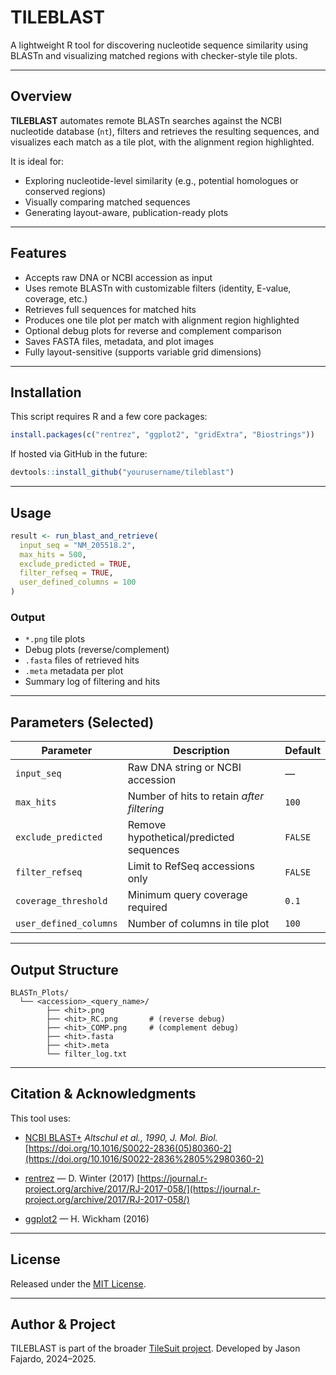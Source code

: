 # TILEBLAST

A lightweight R tool for discovering nucleotide sequence similarity using BLASTn and visualizing matched regions with checker-style tile plots.

---

## Overview

**TILEBLAST** automates remote BLASTn searches against the NCBI nucleotide database (`nt`), filters and retrieves the resulting sequences, and visualizes each match as a tile plot, with the alignment region highlighted.

It is ideal for:

* Exploring nucleotide-level similarity (e.g., potential homologues or conserved regions)
* Visually comparing matched sequences
* Generating layout-aware, publication-ready plots

---

## Features

* Accepts raw DNA or NCBI accession as input
* Uses remote BLASTn with customizable filters (identity, E-value, coverage, etc.)
* Retrieves full sequences for matched hits
* Produces one tile plot per match with alignment region highlighted
* Optional debug plots for reverse and complement comparison
* Saves FASTA files, metadata, and plot images
* Fully layout-sensitive (supports variable grid dimensions)

---

## Installation

This script requires R and a few core packages:

```r
install.packages(c("rentrez", "ggplot2", "gridExtra", "Biostrings"))
```

If hosted via GitHub in the future:

```r
devtools::install_github("yourusername/tileblast")
```

---

## Usage

```r
result <- run_blast_and_retrieve(
  input_seq = "NM_205518.2",
  max_hits = 500,
  exclude_predicted = TRUE,
  filter_refseq = TRUE,
  user_defined_columns = 100
)
```

### Output

* `*.png` tile plots
* Debug plots (reverse/complement)
* `.fasta` files of retrieved hits
* `.meta` metadata per plot
* Summary log of filtering and hits

---

## Parameters (Selected)

| Parameter              | Description                                | Default |
| ---------------------- | ------------------------------------------ | ------- |
| `input_seq`            | Raw DNA string or NCBI accession           | —       |
| `max_hits`             | Number of hits to retain *after filtering* | `100`   |
| `exclude_predicted`    | Remove hypothetical/predicted sequences    | `FALSE` |
| `filter_refseq`        | Limit to RefSeq accessions only            | `FALSE` |
| `coverage_threshold`   | Minimum query coverage required            | `0.1`   |
| `user_defined_columns` | Number of columns in tile plot             | `100`   |

---

## Output Structure

```
BLASTn_Plots/
  └── <accession>_<query_name>/
        ├── <hit>.png
        ├── <hit>_RC.png       # (reverse debug)
        ├── <hit>_COMP.png     # (complement debug)
        ├── <hit>.fasta
        ├── <hit>.meta
        └── filter_log.txt
```

---

## Citation & Acknowledgments

This tool uses:

* [NCBI BLAST+](https://blast.ncbi.nlm.nih.gov/)
  *Altschul et al., 1990, J. Mol. Biol.*
  [https://doi.org/10.1016/S0022-2836(05)80360-2](https://doi.org/10.1016/S0022-2836%2805%2980360-2)

* [rentrez](https://cran.r-project.org/package=rentrez) — D. Winter (2017)
  [https://journal.r-project.org/archive/2017/RJ-2017-058/](https://journal.r-project.org/archive/2017/RJ-2017-058/)

* [ggplot2](https://ggplot2.tidyverse.org) — H. Wickham (2016)

---

## License

Released under the [MIT License](LICENSE).

---

## Author & Project

TILEBLAST is part of the broader [TileSuit project](https://zenodo.org/doi/...).
Developed by Jason Fajardo, 2024–2025.
